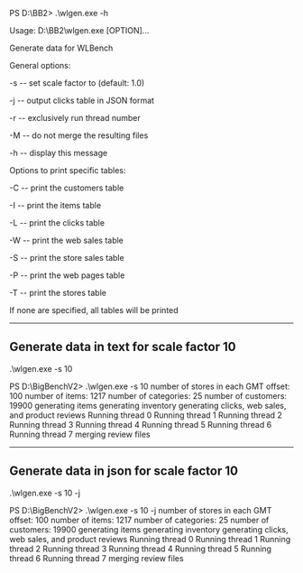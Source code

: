 PS D:\BB2> .\wlgen.exe -h

Usage: D:\BB2\wlgen.exe [OPTION]...

Generate data for WLBench

General options:

-s <n> -- set scale factor to <n> (default: 1.0)
 
-j     -- output clicks table in JSON format

-r <n> -- exclusively run thread number <n>

-M     -- do not merge the resulting files

-h     -- display this message

Options to print specific tables:

-C     -- print the customers table

-I     -- print the items table

-L     -- print the clicks table

-W     -- print the web sales table

-S     -- print the store sales table

-P     -- print the web pages table

-T     -- print the stores table

If none are specified, all tables will be printed


----------------------------------
 Generate data in text for scale factor 10
-----------------------------------
 .\wlgen.exe -s 10

  PS D:\BigBenchV2> .\wlgen.exe -s 10
number of stores in each GMT offset: 100
number of items: 1217
number of categories: 25
number of customers: 19900
generating items
generating inventory
generating clicks, web sales, and product reviews
Running thread 0
Running thread 1
Running thread 2
Running thread 3
Running thread 4
Running thread 5
Running thread 6
Running thread 7
merging review files
 
 ----------------------------------
 Generate data in json for scale factor 10
-----------------------------------
 .\wlgen.exe -s 10 -j
 
PS D:\BigBenchV2> .\wlgen.exe -s 10 -j
number of stores in each GMT offset: 100
number of items: 1217
number of categories: 25
number of customers: 19900
generating items
generating inventory
generating clicks, web sales, and product reviews
Running thread 0
Running thread 1
Running thread 2
Running thread 3
Running thread 4
Running thread 5
Running thread 6
Running thread 7
merging review files
